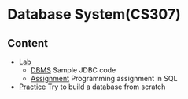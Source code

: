 # Database System(CS307)

## Content
 - [Lab](./Lab)
   - [DBMS](./Lab/DBMS) Sample JDBC code
   - [Assignment](./Lab/Assignment) Programming assignment in SQL
 - [Practice](./Practice) Try to build a database from scratch
